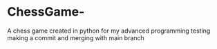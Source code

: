 # ChessGame-
A chess game created in python for my advanced programming 
testing making a commit and merging with main branch 

